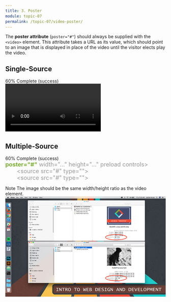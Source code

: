 ```yaml
---
title: 3. Poster
module: topic-07
permalink: /topic-07/video-poster/
---
```


<div class="divider-heading"></div>

The **poster attribute** (`poster="#"`) should always be supplied with the `<video>` element. This attribute takes a URL as its value, which should point to an image that is displayed in place of the video until the visitor elects play the video.


## Single-Source


<div class="panel panel-success">
  <div class="progress" style="margin-bottom: 0; border-bottom-left-radius: 0; border-bottom-right-radius: 0;">
    <div class="progress-bar progress-bar-success progress-bar-striped" role="progressbar" aria-valuenow="60" aria-valuemin="0" aria-valuemax="100" style="width: 60%">
      <span class="sr-only">60% Complete (success)</span>
    </div>
  </div>
  <div class="panel-body">
    <p style="font-size: large; margin: 0;"><span style="color: #999"><video src="#"</span> <span style="color: #79AF33; font-weight: bold;">poster="#"</span> <span style="color: #999">width="..." height="..." preload controls ></video></span></p>
  </div>
</div>


<div class="divider-pg"></div>


## Multiple-Source


<div class="panel panel-success">
  <div class="progress" style="margin-bottom: 0; border-bottom-left-radius: 0; border-bottom-right-radius: 0;">
    <div class="progress-bar progress-bar-success progress-bar-striped" role="progressbar" aria-valuenow="60" aria-valuemin="0" aria-valuemax="100" style="width: 60%">
      <span class="sr-only">60% Complete (success)</span>
    </div>
  </div>
  <div class="panel-body">
    <p style="font-size: large; margin: 0;"><span style="color: #999"><video</span> <span style="color: #79AF33; font-weight: bold;"> poster="#"</span> <span style="color: #999">width="..." height="..." preload controls></span>
        <br>
        <span style="color: #999; margin-left: 2em;">&lt;source src="#" type=""&gt;</span>
        <br>
        <span style="color: #999; margin-left: 2em;">&lt;source src="#" type=""&gt;</span>
        <br>
    <span style="color: #999;"></video></span></p>
  </div>
</div>


<div class="divider-pg"></div>


<span class="label label-info">Note</span> The image should be the same width/height ratio as the video element.
![Image of matching video and video poster sizes](../img/video-poster-sizing.png)
